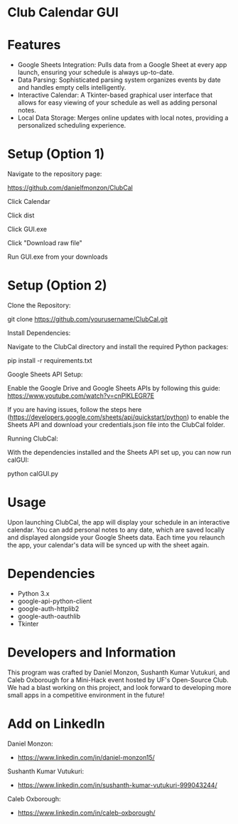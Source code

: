 # Club Calendar GUI

# Features

- Google Sheets Integration: Pulls data from a Google Sheet at every app launch, ensuring your schedule is always up-to-date.
- Data Parsing: Sophisticated parsing system organizes events by date and handles empty cells intelligently.
- Interactive Calendar: A Tkinter-based graphical user interface that allows for easy viewing of your schedule as well as adding personal notes.
- Local Data Storage: Merges online updates with local notes, providing a personalized scheduling experience.

# Setup (Option 1)

Navigate to the repository page:

<https://github.com/danielfmonzon/ClubCal>

Click Calendar

Click dist

Click GUI.exe

Click "Download raw file"

Run GUI.exe from your downloads

# Setup (Option 2)

Clone the Repository:

git clone <https://github.com/yourusername/ClubCal.git>

Install Dependencies:

Navigate to the ClubCal directory and install the required Python packages:

pip install -r requirements.txt

Google Sheets API Setup:

Enable the Google Drive and Google Sheets APIs by following this guide: <https://www.youtube.com/watch?v=cnPlKLEGR7E>

If you are having issues, follow the steps here (<https://developers.google.com/sheets/api/quickstart/python>) to enable the Sheets API and download your credentials.json file into the ClubCal folder.

Running ClubCal:

With the dependencies installed and the Sheets API set up, you can now run calGUI:

python calGUI.py

# Usage

Upon launching ClubCal, the app will display your schedule in an interactive calendar. You can add personal notes to any date, which are saved locally and displayed alongside your Google Sheets data. Each time you relaunch the app, your calendar's data will be synced up with the sheet again.

# Dependencies

- Python 3.x
- google-api-python-client
- google-auth-httplib2
- google-auth-oauthlib
- Tkinter

# Developers and Information

This program was crafted by Daniel Monzon, Sushanth Kumar Vutukuri, and Caleb Oxborough for a Mini-Hack event hosted by UF's Open-Source Club. We had a blast working on this project, and look forward to developing more small apps in a competitive environment in the future!

# Add on LinkedIn

Daniel Monzon:
- <https://www.linkedin.com/in/daniel-monzon15/>

Sushanth Kumar Vutukuri:
- <https://www.linkedin.com/in/sushanth-kumar-vutukuri-999043244/>

Caleb Oxborough:
- <https://www.linkedin.com/in/caleb-oxborough/>
